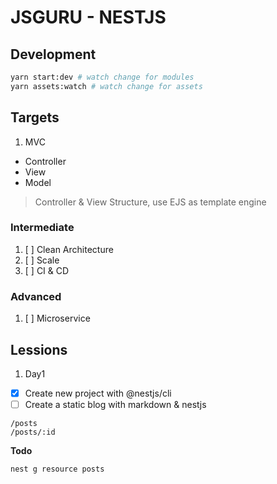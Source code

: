 # JSGURU - NESTJS

## Development

```bash
yarn start:dev # watch change for modules
yarn assets:watch # watch change for assets
```

## Targets

1. MVC

- Controller
- View
- Model

> Controller & View Structure, use EJS as template engine

### Intermediate

1. [ ] Clean Architecture
2. [ ] Scale
3. [ ] CI & CD

### Advanced

1. [ ] Microservice

## Lessions

1. Day1

- [x] Create new project with @nestjs/cli
- [ ] Create a static blog with markdown & nestjs

```
/posts
/posts/:id
```

**Todo**

```bash
nest g resource posts

```
